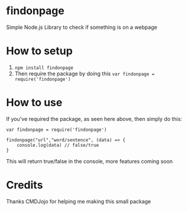 # findonpage
Simple Node.js Library to check if something is on a webpage

# How to setup
1. `npm install findonpage`
2. Then require the package by doing this `var findonpage = require('findonpage')`

# How to use
If you've required the package, as seen here above, then simply do this:
```
var findonpage = require('findonpage')

findonpage("url","word/sentence", (data) => {
    console.log(data) // false/true
}
```

This will return true/false in the console, more features coming soon

# Credits
Thanks CMDJojo for helping me making this small package